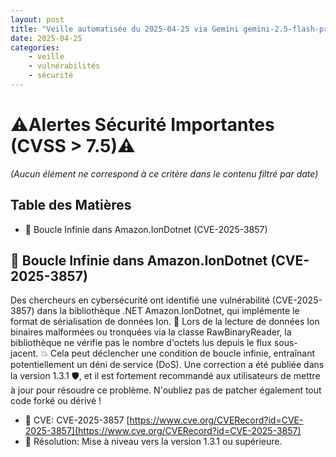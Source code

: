 ```yaml
---
layout: post
title: "Veille automatisée du 2025-04-25 via Gemini gemini-2.5-flash-preview-04-17"
date: 2025-04-25
categories:
    - veille
    - vulnérabilités
    - sécurité
---
```

# ⚠️Alertes Sécurité Importantes (CVSS > 7.5)⚠️
*(Aucun élément ne correspond à ce critère dans le contenu filtré par date)*

## Table des Matières
*   🐛 Boucle Infinie dans Amazon.IonDotnet (CVE-2025-3857)

## 🐛 Boucle Infinie dans Amazon.IonDotnet (CVE-2025-3857)
Des chercheurs en cybersécurité ont identifié une vulnérabilité (CVE-2025-3857) dans la bibliothèque .NET Amazon.IonDotnet, qui implémente le format de sérialisation de données Ion. 🚀 Lors de la lecture de données Ion binaires malformées ou tronquées via la classe RawBinaryReader, la bibliothèque ne vérifie pas le nombre d'octets lus depuis le flux sous-jacent. 💥 Cela peut déclencher une condition de boucle infinie, entraînant potentiellement un déni de service (DoS). Une correction a été publiée dans la version 1.3.1 🛡️, et il est fortement recommandé aux utilisateurs de mettre à jour pour résoudre ce problème. N'oubliez pas de patcher également tout code forké ou dérivé !
*   🔗 CVE: CVE-2025-3857 [https://www.cve.org/CVERecord?id=CVE-2025-3857](https://www.cve.org/CVERecord?id=CVE-2025-3857)
*   💪 Résolution: Mise à niveau vers la version 1.3.1 ou supérieure.